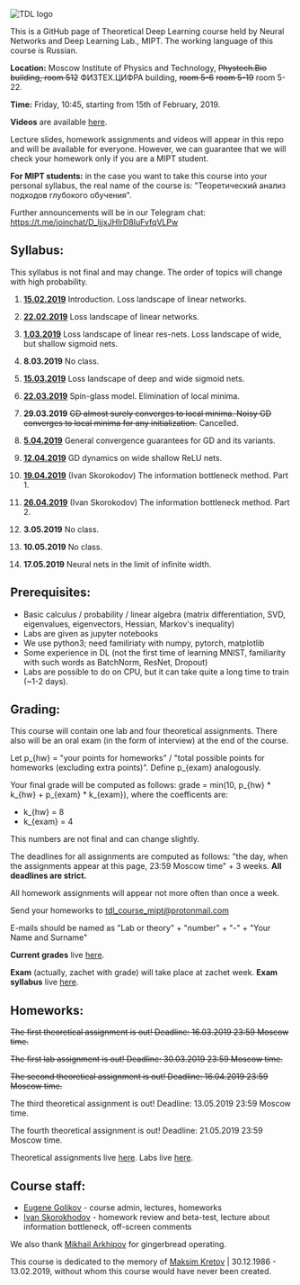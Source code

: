 ![TDL logo](/banner2.gif)

This is a GitHub page of Theoretical Deep Learning course held by Neural Networks and Deep Learning Lab., MIPT. The working language of this course is Russian.

**Location:** Moscow Institute of Physics and Technology, ~~Phystech.Bio building, room 512~~ ФИЗТЕХ.ЦИФРА building, ~~room 5-6~~ ~~room 5-19~~ room 5-22.

**Time:** Friday, 10:45, starting from 15th of February, 2019.

**Videos** are available [here](https://www.youtube.com/playlist?list=PLt1IfGj6-_-dMa3Ff8mwjq1yOGijJ89Wa).

Lecture slides, homework assignments and videos will appear in this repo and will be available for everyone. However, we can guarantee that we will check your homework only if you are a MIPT student.

**For MIPT students:** in the case you want to take this course into your personal syllabus, the real name of the course is: "Теоретический анализ подходов глубокого обучения".

Further announcements will be in our Telegram chat: https://t.me/joinchat/D_ljjxJHIrD8IuFvfqVLPw

## Syllabus:

This syllabus is not final and may change. The order of topics will change with high probability.

1. [**15.02.2019**](/lecture_1) Introduction. Loss landscape of linear networks.

2. [**22.02.2019**](/lecture_2) Loss landscape of linear networks.

3. [**1.03.2019**](/lecture_3) Loss landscape of linear res-nets. Loss landscape of wide, but shallow sigmoid nets.

4. **8.03.2019** No class.

5. [**15.03.2019**](/lecture_4) Loss landscape of deep and wide sigmoid nets.

6. [**22.03.2019**](/lecture_5) Spin-glass model. Elimination of local minima.

7. **29.03.2019** ~~GD almost surely converges to local minima. Noisy GD converges to local minima for any initialization.~~ Cancelled.

8. [**5.04.2019**](/lecture_6) General convergence guarantees for GD and its variants.

9. [**12.04.2019**](/lecture_7) GD dynamics on wide shallow ReLU nets.

10. [**19.04.2019**](/lecture_8) (Ivan Skorokodov) The information bottleneck method. Part 1.

11. [**26.04.2019**](/lecture_9) (Ivan Skorokodov) The information bottleneck method. Part 2.

12. **3.05.2019** No class.

13. **10.05.2019** No class.

14. **17.05.2019** Neural nets in the limit of infinite width.

## Prerequisites:

* Basic calculus / probability / linear algebra (matrix differentiation, SVD, eigenvalues, eigenvectors, Hessian, Markov's inequality)
* Labs are given as jupyter notebooks 
* We use python3; need familiriaty with numpy, pytorch, matplotlib
* Some experience in DL (not the first time of learning MNIST, familiarity with such words as BatchNorm, ResNet, Dropout)
* Labs are possible to do on CPU, but it can take quite a long time to train (~1-2 days).
    
## Grading:

This course will contain one lab and four theoretical assignments. 
There also will be an oral exam (in the form of interview) at the end of the course.

Let p_{hw} = "your points for homeworks" / "total possible points for homeworks (excluding extra points)". Define p_{exam} analogously.

Your final grade will be computed as follows:
grade = min(10, p_{hw} * k_{hw} + p_{exam} * k_{exam}), where the coefficents are:
* k_{hw} = 8
* k_{exam} = 4

This numbers are not final and can change slightly.

The deadlines for all assignments are computed as follows: "the day, when the assignments appear at this page, 23:59 Moscow time" + 3 weeks. **All deadlines are strict.**

All homework assignments will appear not more often than once a week.

Send your homeworks to tdl_course_mipt@protonmail.com

E-mails should be named as "Lab or theory" + "number" + "-" + "Your Name and Surname"

**Current grades** live [here](https://docs.google.com/spreadsheets/d/1IbpVdEjN9CduhjGVvVB4OZBGxMXdq9bw2MFk5VW0HPQ/edit?usp=sharing). 

**Exam** (actually, zachet with grade) will take place at zachet week. **Exam syllabus** live [here](exam_syllabus.pdf).

## Homeworks:

~~The first theoretical assignment is out! Deadline: 16.03.2019 23:59 Moscow time.~~

~~The first lab assignment is out! Deadline: 30.03.2019 23:59 Moscow time.~~

~~The second theoretical assignment is out! Deadline: 16.04.2019 23:59 Moscow time.~~

The third theoretical assignment is out! Deadline: 13.05.2019 23:59 Moscow time.

The fourth theoretical assignment is out! Deadline: 21.05.2019 23:59 Moscow time.

Theoretical assignments live [here](/hw_theory).
Labs live [here](/hw_lab).

## Course staff:

- [Eugene Golikov](https://github.com/varenick) - course admin, lectures, homeworks
- [Ivan Skorokhodov](https://github.com/universome) - homework review and beta-test, lecture about information bottleneck, off-screen comments

We also thank [Mikhail Arkhipov](https://github.com/mu-arkhipov) for gingerbread operating.

This course is dedicated to the memory of [Maksim Kretov](https://github.com/kretovmk) | 30.12.1986 - 13.02.2019, without whom this course would have never been created.
